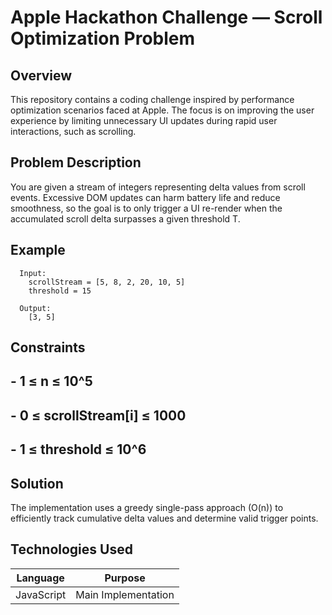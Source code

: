   # Apple Hackathon Challenge — Scroll Optimization Problem

  ## Overview

  This repository contains a coding challenge inspired by performance 
  optimization scenarios faced at Apple. The focus is on improving the 
  user experience by limiting unnecessary UI updates during rapid user 
  interactions, such as scrolling.

  ## Problem Description

  You are given a stream of integers representing delta values from scroll 
  events. Excessive DOM updates can harm battery life and reduce smoothness, 
  so the goal is to only trigger a UI re-render when the accumulated scroll 
  delta surpasses a given threshold T.

  ## Example

      Input:
        scrollStream = [5, 8, 2, 20, 10, 5]
        threshold = 15

      Output:
        [3, 5]

  ## Constraints

 ## - 1 ≤ n ≤ 10^5
 ## - 0 ≤ scrollStream[i] ≤ 1000
 ## - 1 ≤ threshold ≤ 10^6

  ## Solution

  The implementation uses a greedy single-pass approach (O(n)) to efficiently 
  track cumulative delta values and determine valid trigger points.

  ## Technologies Used

  | Language    | Purpose              |
  |-------------|----------------------|
  | JavaScript  | Main Implementation  |
  